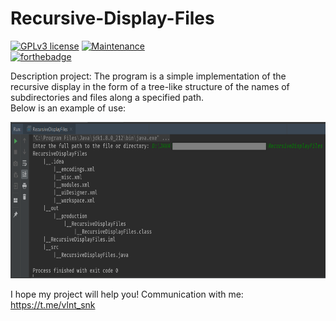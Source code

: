 # Recursive-Display-Files

[![GPLv3 license](https://img.shields.io/badge/License-GPLv3-blue.svg)](http://perso.crans.org/besson/LICENSE.html)
[![Maintenance](https://img.shields.io/badge/Maintained%3F-yes-green.svg)](https://GitHub.com/Naereen/StrapDown.js/graphs/commit-activity)  
[![forthebadge](https://forthebadge.com/images/badges/made-with-java.svg)](https://forthebadge.com)

Description project: The program is a simple implementation of the recursive display in the form of a tree-like structure of the names of subdirectories and files along a specified path.  
Below is an example of use:

<p align="center">
  <img  width="600" height="250" src="https://github.com/SValentyn/Recursive-Display-Files/blob/master/print_example.png">
</p>

I hope my project will help you! Communication with me: https://t.me/vlnt_snk
